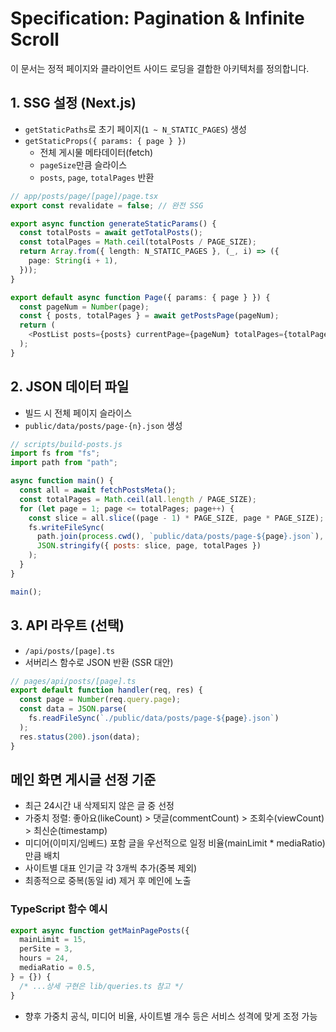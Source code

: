 # Specification: Pagination & Infinite Scroll

이 문서는 정적 페이지와 클라이언트 사이드 로딩을 결합한 아키텍처를 정의합니다.

## 1. SSG 설정 (Next.js)

- `getStaticPaths`로 초기 페이지(`1 ~ N_STATIC_PAGES`) 생성
- `getStaticProps({ params: { page } })`
  - 전체 게시물 메타데이터(fetch)
  - `pageSize`만큼 슬라이스
  - `posts`, `page`, `totalPages` 반환

```ts
// app/posts/page/[page]/page.tsx
export const revalidate = false; // 완전 SSG

export async function generateStaticParams() {
  const totalPosts = await getTotalPosts();
  const totalPages = Math.ceil(totalPosts / PAGE_SIZE);
  return Array.from({ length: N_STATIC_PAGES }, (_, i) => ({
    page: String(i + 1),
  }));
}

export default async function Page({ params: { page } }) {
  const pageNum = Number(page);
  const { posts, totalPages } = await getPostsPage(pageNum);
  return (
    <PostList posts={posts} currentPage={pageNum} totalPages={totalPages} />
  );
}
```

## 2. JSON 데이터 파일

- 빌드 시 전체 페이지 슬라이스
- `public/data/posts/page-{n}.json` 생성

```js
// scripts/build-posts.js
import fs from "fs";
import path from "path";

async function main() {
  const all = await fetchPostsMeta();
  const totalPages = Math.ceil(all.length / PAGE_SIZE);
  for (let page = 1; page <= totalPages; page++) {
    const slice = all.slice((page - 1) * PAGE_SIZE, page * PAGE_SIZE);
    fs.writeFileSync(
      path.join(process.cwd(), `public/data/posts/page-${page}.json`),
      JSON.stringify({ posts: slice, page, totalPages })
    );
  }
}

main();
```

## 3. API 라우트 (선택)

- `/api/posts/[page].ts`
- 서버리스 함수로 JSON 반환 (SSR 대안)

```ts
// pages/api/posts/[page].ts
export default function handler(req, res) {
  const page = Number(req.query.page);
  const data = JSON.parse(
    fs.readFileSync(`./public/data/posts/page-${page}.json`)
  );
  res.status(200).json(data);
}
```

## 메인 화면 게시글 선정 기준

- 최근 24시간 내 삭제되지 않은 글 중 선정
- 가중치 정렬: 좋아요(likeCount) > 댓글(commentCount) > 조회수(viewCount) > 최신순(timestamp)
- 미디어(이미지/임베드) 포함 글을 우선적으로 일정 비율(mainLimit \* mediaRatio)만큼 배치
- 사이트별 대표 인기글 각 3개씩 추가(중복 제외)
- 최종적으로 중복(동일 id) 제거 후 메인에 노출

### TypeScript 함수 예시

```ts
export async function getMainPagePosts({
  mainLimit = 15,
  perSite = 3,
  hours = 24,
  mediaRatio = 0.5,
} = {}) {
  /* ...상세 구현은 lib/queries.ts 참고 */
}
```

- 향후 가중치 공식, 미디어 비율, 사이트별 개수 등은 서비스 성격에 맞게 조정 가능
